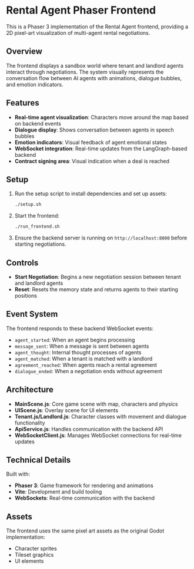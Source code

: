 # Rental Agent Phaser Frontend

This is a Phaser 3 implementation of the Rental Agent frontend, providing a 2D pixel-art visualization of multi-agent rental negotiations.

## Overview

The frontend displays a sandbox world where tenant and landlord agents interact through negotiations. The system visually represents the conversation flow between AI agents with animations, dialogue bubbles, and emotion indicators.

## Features

- **Real-time agent visualization**: Characters move around the map based on backend events
- **Dialogue display**: Shows conversation between agents in speech bubbles
- **Emotion indicators**: Visual feedback of agent emotional states
- **WebSocket integration**: Real-time updates from the LangGraph-based backend
- **Contract signing area**: Visual indication when a deal is reached

## Setup

1. Run the setup script to install dependencies and set up assets:

   ```bash
   ./setup.sh
   ```

2. Start the frontend:

   ```bash
   ./run_frontend.sh
   ```

3. Ensure the backend server is running on `http://localhost:8000` before starting negotiations.

## Controls

- **Start Negotiation**: Begins a new negotiation session between tenant and landlord agents
- **Reset**: Resets the memory state and returns agents to their starting positions

## Event System

The frontend responds to these backend WebSocket events:

- `agent_started`: When an agent begins processing
- `message_sent`: When a message is sent between agents
- `agent_thought`: Internal thought processes of agents
- `agent_matched`: When a tenant is matched with a landlord
- `agreement_reached`: When agents reach a rental agreement
- `dialogue_ended`: When a negotiation ends without agreement

## Architecture

- **MainScene.js**: Core game scene with map, characters and physics
- **UIScene.js**: Overlay scene for UI elements
- **Tenant.js/Landlord.js**: Character classes with movement and dialogue functionality
- **ApiService.js**: Handles communication with the backend API
- **WebSocketClient.js**: Manages WebSocket connections for real-time updates

## Technical Details

Built with:

- **Phaser 3**: Game framework for rendering and animations
- **Vite**: Development and build tooling
- **WebSockets**: Real-time communication with the backend

## Assets

The frontend uses the same pixel art assets as the original Godot implementation:

- Character sprites
- Tileset graphics
- UI elements
